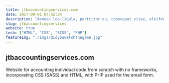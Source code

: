 ```yaml
---
title: jtbaccountingservices.com
date: 2017-09-01 07:42:34
description: "Aenean leo ligula, porttitor eu, consequat vitae, eleifend ac, enim. Aliquam lorem ante, dapibus in, viverra quis, feugiat a, tellus. Phasellus viverra nulla ut metus varius laoreet."
slug: jtbaccountingservices
website: true
tech: ["HTML", "CSS", "SCSS", "PHP"]
featureimg: "./imgs/didyouwatchthegame.jpg"
---
```


## jtbaccountingservices.com

Website for accounting individual code from scratch with no frameworks, incorporating CSS (SASS) and HTML, with PHP used for the email form.